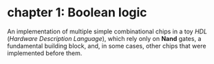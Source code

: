 # chapter 1: Boolean logic
An implementation of multiple simple combinational chips in a toy *HDL* (*Hardware Description Language*), which rely
only on **Nand** gates, a fundamental building block, and, in some cases, other chips that were implemented before
them.
